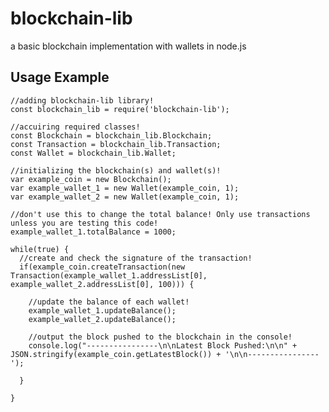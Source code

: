 # blockchain-lib
a basic blockchain implementation with wallets in node.js

<h2>Usage Example</h2>

    //adding blockchain-lib library!
    const blockchain_lib = require('blockchain-lib');

    //accuiring required classes!
    const Blockchain = blockchain_lib.Blockchain;
    const Transaction = blockchain_lib.Transaction;
    const Wallet = blockchain_lib.Wallet;

    //initializing the blockchain(s) and wallet(s)!
    var example_coin = new Blockchain();
    var example_wallet_1 = new Wallet(example_coin, 1);
    var example_wallet_2 = new Wallet(example_coin, 1);

    //don't use this to change the total balance! Only use transactions unless you are testing this code!
    example_wallet_1.totalBalance = 1000;

    while(true) {
      //create and check the signature of the transaction!
      if(example_coin.createTransaction(new Transaction(example_wallet_1.addressList[0], example_wallet_2.addressList[0], 100))) {
        
        //update the balance of each wallet!
        example_wallet_1.updateBalance();
        example_wallet_2.updateBalance();
        
        //output the block pushed to the blockchain in the console!
        console.log("----------------\n\nLatest Block Pushed:\n\n" + JSON.stringify(example_coin.getLatestBlock()) + '\n\n----------------');

      }

    }
